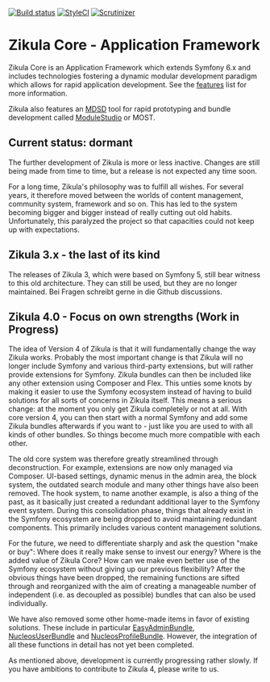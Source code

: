 [![Build status](https://github.com/zikula/core/workflows/Build%20and%20test/badge.svg)](https://github.com/zikula/core/actions?query=workflow%3A"Build+and+test")
[![StyleCI](https://styleci.io/repos/781544/shield?branch=main)](https://styleci.io/repos/781544)
[![Scrutinizer](https://scrutinizer-ci.com/g/zikula/core/badges/quality-score.png?b=main)](https://scrutinizer-ci.com/g/zikula/core/)

# Zikula Core - Application Framework

Zikula Core is an Application Framework which extends Symfony 6.x and includes technologies fostering a dynamic modular development paradigm which allows for rapid application development. See the [features](/docs/README.md) list for more information.

Zikula also features an [MDSD](https://en.wikipedia.org/wiki/Model-driven_engineering) tool for rapid prototyping and bundle development called [ModuleStudio](https://modulestudio.de/en/) or MOST.

## Current status: dormant

The further development of Zikula is more or less inactive. Changes are still being made from time to time, but a release is not expected any time soon.

For a long time, Zikula's philosophy was to fulfill all wishes. For several years, it therefore moved between the worlds of content management, community system, framework and so on. This has led to the system becoming bigger and bigger instead of really cutting out old habits. Unfortunately, this paralyzed the project so that capacities could not keep up with expectations.

## Zikula 3.x - the last of its kind

The releases of Zikula 3, which were based on Symfony 5, still bear witness to this old architecture. They can still be used, but they are no longer maintained. Bei Fragen schreibt gerne in die Github discussions.

## Zikula 4.0 - Focus on own strengths (Work in Progress)

The idea of Version 4 of Zikula is that it will fundamentally change the way Zikula works. Probably the most important change is that Zikula will no longer include Symfony and various third-party extensions, but will rather provide extensions for Symfony. Zikula bundles can then be included like any other extension using Composer and Flex. This unties some knots by making it easier to use the Symfony ecosystem instead of having to build solutions for all sorts of concerns in Zikula itself. This means a serious change: at the moment you only get Zikula completely or not at all. With core version 4, you can then start with a normal Symfony and add some Zikula bundles afterwards if you want to - just like you are used to with all kinds of other bundles. So things become much more compatible with each other.

The old core system was therefore greatly streamlined through deconstruction. For example, extensions are now only managed via Composer. UI-based settings, dynamic menus in the admin area, the block system, the outdated search module and many other things have also been removed. The hook system, to name another example, is also a thing of the past, as it basically just created a redundant additional layer to the Symfony event system. During this consolidation phase, things that already exist in the Symfony ecosystem are being dropped to avoid maintaining redundant components. This primarily includes various content management solutions.

For the future, we need to differentiate sharply and ask the question "make or buy": Where does it really make sense to invest our energy? Where is the added value of Zikula Core? How can we make even better use of the Symfony ecosystem without giving up our previous flexibility?  After the obvious things have been dropped, the remaining functions are sifted through and reorganized with the aim of creating a manageable number of independent (i.e. as decoupled as possible) bundles that can also be used individually.

We have also removed some other home-made items in favor of existing solutions. These include in particular [EasyAdminBundle](https://github.com/EasyCorp/EasyAdminBundle), [NucleosUserBundle](https://github.com/nucleos/NucleosUserBundle/) and [NucleosProfileBundle](https://github.com/nucleos/NucleosProfileBundle/). However, the integration of all these functions in detail has not yet been completed.

As mentioned above, development is currently progressing rather slowly. If you have ambitions to contribute to Zikula 4, please write to us.
